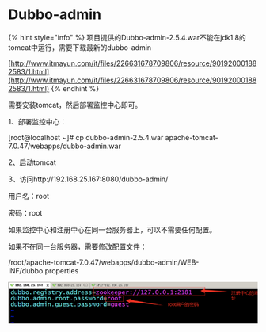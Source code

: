 # Dubbo-admin

{% hint style="info" %}
项目提供的Dubbo-admin-2.5.4.war不能在jdk1.8的tomcat中运行，需要下载最新的dubbo-admin

[http://www.itmayun.com/it/files/226631678709806/resource/901920001882583/1.html](http://www.itmayun.com/it/files/226631678709806/resource/901920001882583/1.html)
{% endhint %}

需要安装tomcat，然后部署监控中心即可。

1、部署监控中心：

\[root@localhost ~\]\# cp dubbo-admin-2.5.4.war apache-tomcat-7.0.47/webapps/dubbo-admin.war

2、启动tomcat

3、访问http://192.168.25.167:8080/dubbo-admin/

用户名：root

密码：root

如果监控中心和注册中心在同一台服务器上，可以不需要任何配置。

如果不在同一台服务器，需要修改配置文件：

/root/apache-tomcat-7.0.47/webapps/dubbo-admin/WEB-INF/dubbo.properties

![](../../.gitbook/assets/image%20%28111%29.png)

